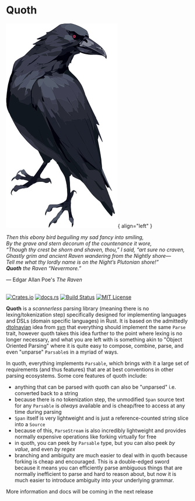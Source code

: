 # Quoth

![quoth raven](quoth-raven.svg){ align="left" }

_Then this ebony bird beguiling my sad fancy into smiling,_  
_By the grave and stern decorum of the countenance it wore,_  
_“Though thy crest be shorn and shaven, thou,” I said, “art sure no craven,_  
_Ghastly grim and ancient Raven wandering from the Nightly shore—_  
_Tell me what thy lordly name is on the Night’s Plutonian shore!”_  
_**Quoth** the Raven “Nevermore.”_  

— Edgar Allan Poe's _The Raven_
<br><br>

[![Crates.io](https://img.shields.io/crates/v/quoth)](https://crates.io/crates/quoth)
[![docs.rs](https://img.shields.io/docsrs/quoth?label=docs)](https://docs.rs/quoth/latest/quoth/)
[![Build Status](https://img.shields.io/github/actions/workflow/status/sam0x17/quoth/ci.yaml)](https://github.com/sam0x17/quoth/actions/workflows/ci.yaml?query=branch%3Amain)
[![MIT License](https://img.shields.io/github/license/sam0x17/quoth)](https://github.com/sam0x17/quoth/blob/main/LICENSE)

**Quoth** is a _scannerless_ parsing library (meaning there is no lexing/tokenization step)
specifically designed for implementing languages and DSLs (domain specific languages) in Rust.
It is based on the admittedly [dtolnayian](https://crates.io/users/dtolnay) idea from
[syn](https://crates.io/crates/syn) that everything should implement the same `Parse` trait,
however quoth takes this idea further to the point where lexing is no longer necessary, and
what you are left with is something akin to "Object Oriented Parsing" where it is quite easy to
compose, combine, parse, and even "unparse" `Parsable`s in a myriad of ways.

In quoth, everything implements `Parsable`, which brings with it a large set of requirements
(and thus features) that are at best conventions in other parsing ecosystems. Some core
features of quoth include:
- anything that can be parsed with quoth can also be "unparsed" i.e. converted back to a string
- because there is no tokenization step, the unmodified `Span` source text for any `Parsable`
  is _always_ available and is cheap/free to access at any time during parsing
- `Span` itself is very lightweight and is just a reference-counted string slice into a
  `Source`
- because of this, `ParseStream` is also incredibly lightweight and provides normally expensive
  operations like forking virtually for free
- in quoth, you can peek by `Parsable` type, but you can also peek _by value_, and even _by
  regex_
- branching and ambiguity are much easier to deal with in quoth because forking is cheap and
  encouraged. This is a double-edged sword because it means you can efficiently parse ambiguous
  things that are normally inefficient to parse and hard to reason about, but now it is much
  easier to introduce ambiguity into your underlying grammar.

More information and docs will be coming in the next release